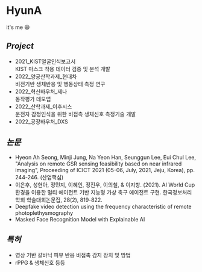 # HyunA
it's me :smile:

## _Project_

- 2021_KIST얼굴인식보고서  
KIST 마스크 착용 데이터 검증 및 분석 개발
- 2022_양궁산학과제_현대차  
비전기반 생체반응 및 행동상태 측정 연구
- 2022_혁신바우처_제나  
동작평가 데모앱
- 2022_산학과제_이후시스  
운전자 감정인식을 위한 비접촉 생체신호 측정기술 개발
- 2022_공장바우처_DXS


## _논문_

- Hyeon Ah Seong, Minji Jung, Na Yeon Han, Seunggun Lee, Eui Chul Lee, "Analysis on remote GSR sensing feasibility based on near infrared imaging", Proceeding of ICICT 2021 (05-06, July, 2021, Jeju, Korea), pp. 244-246. (산업핵심)
- 이은후, 성현아, 정민지, 이혜인, 정진우, 이의철, & 이지항. (2021). AI World Cup 환경을 이용한 멀티 에이전트 기반 지능형 가상 축구 에이전트 구현. 한국정보처리학회 학술대회논문집, 28(2), 819-822.
- Deepfake video detection using the frequency characteristic of remote photoplethysmography
- Masked Face Recognition Model with Explainable AI 


## _특허_

- 영상 기반 갈바닉 피부 반응 비접촉 감지 장치 및 방법
- rPPG & 생체신호 등등

